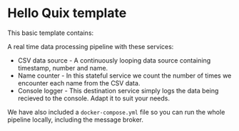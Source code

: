 # Hello Quix template

This basic template contains:

A real time data processing pipeline with these services:

 - CSV data source - A continuously looping data source containing timestamp, number and name.
 - Name counter - In this stateful service we count the number of times we encounter each name from the CSV data.
 - Console logger - This destination service simply logs the data being recieved to the console. Adapt it to suit your needs.

We have also included a `docker-compose.yml` file so you can run the whole pipeline locally, including the message broker.
